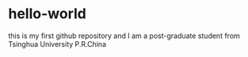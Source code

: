 hello-world
===========

this is my first github repository 
and I am a post-graduate student from Tsinghua University P.R.China
